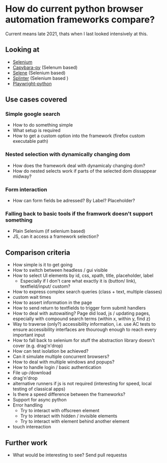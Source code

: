 # How do current python browser automation frameworks compare?

Current means late 2021, thats when I last looked intensively at this.

## Looking at

- [Selenium](https://www.selenium.dev/selenium/docs/api/py/)
- [Capybara-py](https://github.com/elliterate/capybara.py) (Selenum based)
- [Selene](https://github.com/yashaka/selene) (Selenium based)
- [Splinter](https://github.com/cobrateam/splinter/) (Selenium based )
- [Playwright-python](https://github.com/Microsoft/playwright-python)

## Use cases covered

### Simple google search

- How to do something simple
- What setup is required
- How to get a custom option into the framework (firefox custom executable path)

### Nested selection with dynamically changing dom

- How does the framework deal with dynamicaly changing dom?
- How do nested selects work if parts of the selected dom dissappear midway?

### Form interaction

- How can form fields be adressed? By Label? Placeholder?

### Falling back to basic tools if the framwork doesn't support something

- Plain Selenium (if selenium based)
- JS, can it access a framework selection?

## Comparison criteria

- How simple is it to get going
- How to switch between headless / gui visible
- How to select UI elements by id, css, xpath, title, placeholder, label
    - Especially if I don't care what exactly it is (button/ link), textfield/input/ custom?
- How to express complex search queries (class + text, multiple classes)
- custom wait times
- How to assert information in the page
- How to send return to textfields to trigger form submit handlers
- How to deal with autowaiting? Page did load, js / updating pages, especially with compound search terms (within x, within y, find z)
- Way to traverse (only?) accessibility information, i.e. use AC tests to ensure accessibility interfaces are thourough enough to reach every important input
- How to fall back to selenium for stuff the abstraction library doesn't cover (e.g. drag'n'drop)
- How can test isolation be achieved?
- Can it simulate multiple concurrent browsers?
- How to deal with multiple windows and popups?
- How to handle login / basic authentication
- File up-/download
- drag'n'drop
- alternative runners if js is not required (interesting for speed, local testing of classical apps)
- Is there a speed difference between the frameworks?
- Support for async python
- Error handling
  - Try to interact with offscreen element
  - Try to interact with hidden / invisible elements
  - Try to interact with element behind another element
- touch intereaction

## Further work

- What would be interesting to see? Send pull requestss

